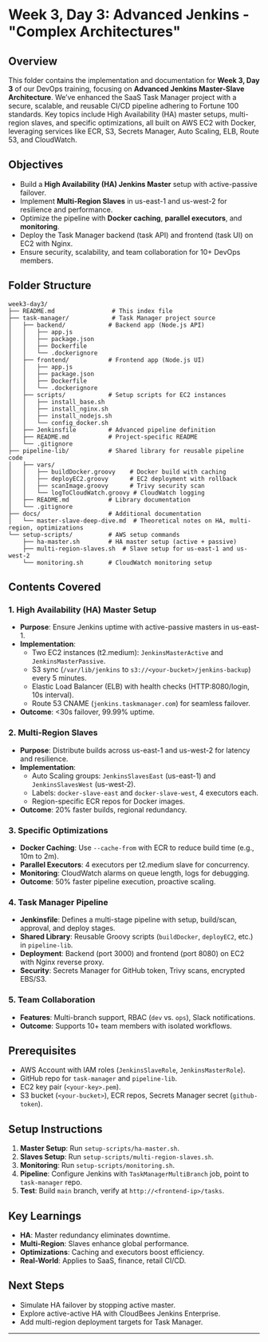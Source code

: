 # Week 3, Day 3: Advanced Jenkins - "Complex Architectures"

## Overview
This folder contains the implementation and documentation for **Week 3, Day 3** of our DevOps training, focusing on **Advanced Jenkins Master-Slave Architecture**. We’ve enhanced the SaaS Task Manager project with a secure, scalable, and reusable CI/CD pipeline adhering to Fortune 100 standards. Key topics include High Availability (HA) master setups, multi-region slaves, and specific optimizations, all built on AWS EC2 with Docker, leveraging services like ECR, S3, Secrets Manager, Auto Scaling, ELB, Route 53, and CloudWatch.

## Objectives
- Build a **High Availability (HA) Jenkins Master** setup with active-passive failover.
- Implement **Multi-Region Slaves** in us-east-1 and us-west-2 for resilience and performance.
- Optimize the pipeline with **Docker caching**, **parallel executors**, and **monitoring**.
- Deploy the Task Manager backend (task API) and frontend (task UI) on EC2 with Nginx.
- Ensure security, scalability, and team collaboration for 10+ DevOps members.

## Folder Structure
```
week3-day3/
├── README.md                # This index file
├── task-manager/            # Task Manager project source
│   ├── backend/            # Backend app (Node.js API)
│   │   ├── app.js
│   │   ├── package.json
│   │   ├── Dockerfile
│   │   └── .dockerignore
│   ├── frontend/           # Frontend app (Node.js UI)
│   │   ├── app.js
│   │   ├── package.json
│   │   ├── Dockerfile
│   │   └── .dockerignore
│   ├── scripts/            # Setup scripts for EC2 instances
│   │   ├── install_base.sh
│   │   ├── install_nginx.sh
│   │   ├── install_nodejs.sh
│   │   └── config_docker.sh
│   ├── Jenkinsfile         # Advanced pipeline definition
│   ├── README.md           # Project-specific README
│   └── .gitignore
├── pipeline-lib/           # Shared library for reusable pipeline code
│   ├── vars/
│   │   ├── buildDocker.groovy    # Docker build with caching
│   │   ├── deployEC2.groovy      # EC2 deployment with rollback
│   │   ├── scanImage.groovy      # Trivy security scan
│   │   └── logToCloudWatch.groovy # CloudWatch logging
│   ├── README.md           # Library documentation
│   └── .gitignore
├── docs/                   # Additional documentation
│   └── master-slave-deep-dive.md  # Theoretical notes on HA, multi-region, optimizations
└── setup-scripts/          # AWS setup commands
    ├── ha-master.sh        # HA master setup (active + passive)
    ├── multi-region-slaves.sh  # Slave setup for us-east-1 and us-west-2
    └── monitoring.sh       # CloudWatch monitoring setup
```

## Contents Covered

### 1. High Availability (HA) Master Setup
- **Purpose**: Ensure Jenkins uptime with active-passive masters in us-east-1.
- **Implementation**:
  - Two EC2 instances (t2.medium): `JenkinsMasterActive` and `JenkinsMasterPassive`.
  - S3 sync (`/var/lib/jenkins` to `s3://<your-bucket>/jenkins-backup`) every 5 minutes.
  - Elastic Load Balancer (ELB) with health checks (HTTP:8080/login, 10s interval).
  - Route 53 CNAME (`jenkins.taskmanager.com`) for seamless failover.
- **Outcome**: <30s failover, 99.99% uptime.

### 2. Multi-Region Slaves
- **Purpose**: Distribute builds across us-east-1 and us-west-2 for latency and resilience.
- **Implementation**:
  - Auto Scaling groups: `JenkinsSlavesEast` (us-east-1) and `JenkinsSlavesWest` (us-west-2).
  - Labels: `docker-slave-east` and `docker-slave-west`, 4 executors each.
  - Region-specific ECR repos for Docker images.
- **Outcome**: 20% faster builds, regional redundancy.

### 3. Specific Optimizations
- **Docker Caching**: Use `--cache-from` with ECR to reduce build time (e.g., 10m to 2m).
- **Parallel Executors**: 4 executors per t2.medium slave for concurrency.
- **Monitoring**: CloudWatch alarms on queue length, logs for debugging.
- **Outcome**: 50% faster pipeline execution, proactive scaling.

### 4. Task Manager Pipeline
- **Jenkinsfile**: Defines a multi-stage pipeline with setup, build/scan, approval, and deploy stages.
- **Shared Library**: Reusable Groovy scripts (`buildDocker`, `deployEC2`, etc.) in `pipeline-lib`.
- **Deployment**: Backend (port 3000) and frontend (port 8080) on EC2 with Nginx reverse proxy.
- **Security**: Secrets Manager for GitHub token, Trivy scans, encrypted EBS/S3.

### 5. Team Collaboration
- **Features**: Multi-branch support, RBAC (`dev` vs. `ops`), Slack notifications.
- **Outcome**: Supports 10+ team members with isolated workflows.

## Prerequisites
- AWS Account with IAM roles (`JenkinsSlaveRole`, `JenkinsMasterRole`).
- GitHub repo for `task-manager` and `pipeline-lib`.
- EC2 key pair (`<your-key>.pem`).
- S3 bucket (`<your-bucket>`), ECR repos, Secrets Manager secret (`github-token`).

## Setup Instructions
1. **Master Setup**: Run `setup-scripts/ha-master.sh`.
2. **Slaves Setup**: Run `setup-scripts/multi-region-slaves.sh`.
3. **Monitoring**: Run `setup-scripts/monitoring.sh`.
4. **Pipeline**: Configure Jenkins with `TaskManagerMultiBranch` job, point to `task-manager` repo.
5. **Test**: Build `main` branch, verify at `http://<frontend-ip>/tasks`.

## Key Learnings
- **HA**: Master redundancy eliminates downtime.
- **Multi-Region**: Slaves enhance global performance.
- **Optimizations**: Caching and executors boost efficiency.
- **Real-World**: Applies to SaaS, finance, retail CI/CD.

## Next Steps
- Simulate HA failover by stopping active master.
- Explore active-active HA with CloudBees Jenkins Enterprise.
- Add multi-region deployment targets for Task Manager.

---
